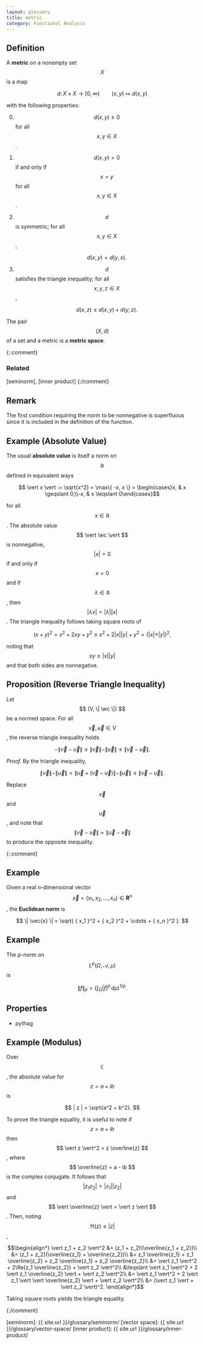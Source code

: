 ```yaml
---
layout: glossary
title: metric
category: Functional Analysis
---
```


## Definition
A **metric** on a nonempty set $$ X $$ is a map

$$ d \colon X \times X \longrightarrow [0, \infty) \qquad (x, y) \longmapsto d(x, y) $$

with the following properties:

0. $$ d(x, y) \geqslant 0 $$ for all $$ x, y \in X $$.
1. $$ d(x, y) = 0 $$ if and only if $$ x = y $$ for all $$ x, y \in X $$.
2. $$ d $$ is symmetric; for all $$ x, y \in X $$,

    $$ d(x, y) = d(y, x). $$

3. $$ d $$ satisfies the triangle inequality; for all $$ x, y, z \in X $$,

   $$ d(x, z) \leqslant d(x, y) + d(y, z). $$

The pair $$ (X, d) $$ of a set and a metric is a **metric space**.

{::comment}
### Related
[seminorm], [inner product]
{:/comment}

## Remark
The first condition requiring the norm to be nonnegative is superfluous since it is included in the definition of the function.

## Example (Absolute Value)
The usual **absolute value** is itself a norm on $$ \mathbb{R} $$ defined in equivalent ways

$$ \vert x \vert := \sqrt{x^2} = \max\{ -x, x \} = \begin{cases}x, & x \geqslant 0;\\-x, & x \leqslant 0\end{cases}$$

for all $$ x \in \mathbb{R} $$. The absolute value $$ \vert \wc \vert $$ is nonnegative, $$ \vert x \vert = 0 $$ if and only if $$ x = 0 $$ and if $$ \lambda \in \mathbb{R} $$, then $$ \vert \lambda x \vert = \vert \lambda \vert \vert x \vert $$. The triangle inequality follows taking square roots of

$$ (x + y)^2 = x^2 + 2xy + y^2 \leqslant x^2 + 2 \vert x \vert \vert y \vert + y^2 = (\vert x \vert + \vert y \vert)^2, $$

noting that $$ xy \leqslant \vert x \vert \vert y \vert $$ and that both sides are nonnegative.

## Proposition (Reverse Triangle Inequality)
Let $$ (V, \| \wc \|) $$ be a normed space. For all $$ \vec{v}, \vec{u} \in V $$, the reverse triangle inequality holds

$$ -\| \vec{v} - \vec{u} \| \le \| \vec{v} \| - \| \vec{u} \| \le \| \vec{v} - \vec{u} \|. $$

_Proof._ By the triangle inequality,

$$ \| \vec{v} \| - \| \vec{u} \| = \| \vec{u} + (\vec{v} - \vec{u}) \| - \| \vec{u} \| \le \| \vec{v} - \vec{u} \|. $$

Replace $$ \vec{v} $$ and $$ \vec{u} $$, and note that $$ \| \vec{v} - \vec{u} \| = \| \vec{u} - \vec{v} \| $$ to produce the opposite inequality.

{::comment}

## Example
Given a real _n_-dimensional vector $$ \vec{x} = (x_1, x_2, \ldots, x_n) \in \mathbf{R}^n $$, the **Euclidean norm** is

$$ \| \vec{x} \| = \sqrt{ { x_1 }^2 + { x_2 }^2 + \cdots + { x_n }^2 }. $$

## Example
The _p_-norm on $$ L^p(\Omega, \mathcal{A}, \mu) $$ is

$$ \| f \|_p = \Biggl( \int_{\Omega} \vert f \vert^p \, d\mu \Biggr)^{1/p}. $$

## Properties
- pythag

## Example (Modulus)
Over $$ \mathbb{C} $$, the absolute value for $$ z = a + ib $$ is

$$ | z | = \sqrt{a^2 + b^2}. $$

To prove the triangle equality, it is useful to note if $$ z = a + ib $$ then $$ \vert z \vert^2 = z \overline{z} $$, where $$ \overline{z} = a - ib $$ is the complex conjugate. It follows that $$ \vert z_1 z_2 \vert = \vert z_1 \vert \vert z_2 \vert $$ and $$ \vert \overline{z} \vert = \vert z \vert $$. Then, noting $$ \Re(z) \leqslant \vert z \vert $$,

$$\begin{align*}
\vert z_1 + z_2 \vert^2 &= (z_1 + z_2)(\overline{z_1 + z_2})\\
&= (z_1 + z_2)(\overline{z_1} + \overline{z_2})\\
&= z_1 \overline{z_1} + z_1 \overline{z_2} + z_2 \overline{z_1} + z_2 \overline{z_2}\\
&= \vert z_1 \vert^2 + 2\Re(z_1 \overline{z_2}) + \vert z_2 \vert^2\\
&\leqslant \vert z_1 \vert^2 + 2 \vert z_1 \overline{z_2} \vert + \vert z_2 \vert^2\\
&= \vert z_1 \vert^2 + 2 \vert z_1 \vert \vert \overline{z_2} \vert + \vert z_2 \vert^2\\
&= (\vert z_1 \vert + \vert z_2 \vert)^2.
\end{align*}$$

Taking square roots yields the triangle equality.

{:/comment}

[seminorm]: {{ site.url }}/glossary/seminorm/
[vector space]: {{ site.url }}/glossary/vector-space/
[inner product]: {{ site.url }}/glossary/inner-product/
